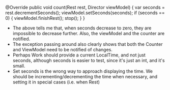 @Override
	public void count(Rest rest, Director viewModel)
	{
		var seconds = rest.decrementSeconds();
		viewModel.setSeconds(seconds);
		if (seconds == 0)
		{
			viewModel.finishRest();
			stop();
		}
	}
	
- The above tells me that, when seconds decrease to zero, they are impossible to decrease further. Also, the viewModel and the counter are notified.
- The exception passing around also clearly shows that both the Counter and ViewModel need to be notified of changes.
- Perhaps Work should provide a current LocalTime, and not just seconds, although seconds is easier to test, since it's just an int, and it's small.
- Set seconds is the wrong way to approach displaying the time. We should be incrementing/decrementing the time when necessary, and setting it in special cases (i.e. when Rest)